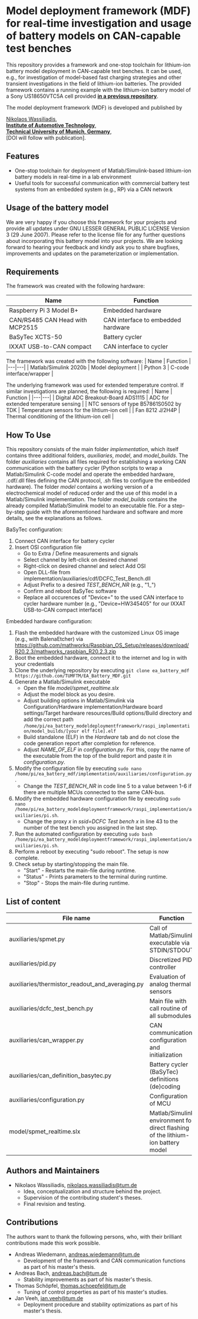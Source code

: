 # Model deployment framework (MDF) for real-time investigation and usage of battery models on CAN-capable test benches

This repository provides a framework and one-stop toolchain for lithium-ion battery model deployment in CAN-capable test benches.
It can be used, e.g., for investigation of model-based fast charging strategies and other transient investigations in the field of lithium-ion batteries.
The provided framework contains a running example with the lithium-ion battery model of a Sony US18650VTC5A cell provided **[in a previous repository](https://github.com/TUMFTM/EA_Battery_SPMparameterization)**.

The model deployment framework (MDF) is developed and published by

[Nikolaos Wassiliadis](mailto:nikolaos.wassiliadis@tum.de),<br/>
**[Institute of Automotive Technology](https://www.mos.ed.tum.de/mos/startseite/)**,<br/>
**[Technical University of Munich, Germany](https://www.tum.de/nc/en/)**,<br/>
[DOI will follow with publication].

## Features
- One-stop toolchain for deployment of Matlab/Simulink-based lithium-ion battery models in real-time in a lab environment
- Useful tools for successful communication with commercial battery test systems from an embedded system (e.g., RP) via a CAN network

## Usage of the battery model

We are very happy if you choose this framework for your projects and provide all updates under GNU LESSER GENERAL PUBLIC LICENSE Version 3 (29 June 2007).
Please refer to the license file for any further questions about incorporating this battery model into your projects.
We are looking forward to hearing your feedback and kindly ask you to share bugfixes, improvements and updates on the parameterization or implementation.

## Requirements

The framework was created with the following hardware:

| Name | Function |
|---|---|
| Raspberry Pi 3 Model B+ | Embedded hardware |
| CAN/RS485 CAN Head with MCP2515 | CAN interface to embedded hardware|
| BaSyTec XCTS-50 | Battery cycler |
| IXXAT USB-to-CAN compact  | CAN interface to cycler |

The framework was created with the following software:
| Name | Function |
|---|---|
| Matlab/Simulink 2020b  | Model deployment |
| Python 3  | C-code interface/wrapper |

The underlying framework was used for extended temperature control. If similar investigations are planned, the following is required:
| Name | Function |
|---|---|
| Digital ADC Breakout-Board ADS1115 | ADC for extended temperature sensing |
| NTC sensors of type B57861S0502 by TDK | Temperature sensors for the lihtium-ion cell |
| Fan 8212 J/2H4P | Thermal conditioning of the lithium-ion cell |

## How To Use

This repository consists of the main folder *implementation*, which itself contains three additional folders, *auxiliaries*, *model*, and *model_builds*.
The folder *auxiliaries* contains all files required for establishing a working CAN communication with the battery cycler (Python scripts to wrap a Matlab/Simulink C-code model and operate the embedded hardware, .cdf/.dll files defining the CAN protocol,
.sh files to configure the embedded hardware). The folder *model* contains a working version of a electrochemical model of reduced order and the use of this model in a Matlab/Simulink implementation. The folder *model_builds* contains the already
compiled Matlab/Simulink model to an executable file. For a step-by-step guide with the aforementioned hardware and software and more details, see the explanations as follows.

BaSyTec configuration:
1.  Connect CAN interface for battery cycler
2.  Insert OSI configuration file
      - Go to Extra / Define measurements and signals
      - Select channel by left-click on desired channel
      - Right-click on desired channel and select Add OSI
      - Open DLL-file from implementation/auxiliaries/cdf/DCFC_Test_Bench.dll
      - Adjust Prefix to a desired *TEST_BENCH_NR* (e.g., "1_")
      - Confirm and reboot BaSyTec software
      - Replace all occurences of "Device=" to the used CAN interface to cycler hardware number (e.g., "Device=HW345405" for our IXXAT USB-to-CAN compact interface)

Embedded hardware configuration:
1.	Flash the embedded hardware with the customized Linux OS image (e.g., with BalenaEtcher) via https://github.com/mathworks/Raspbian_OS_Setup/releases/download/R20.2.3/mathworks_raspbian_R20.2.3.zip 
2.  Boot the embedded hardware, connect it to the internet and log in with your credentials
3.  Clone the underlying repository by executing `git clone ea_battery_mdf https://github.com/TUMFTM/EA_Battery_MDF.git`
4.  Generate a Matlab/Simulink executable
      - Open the file *model/spmet_realtime.slx*
      - Adjust the model block as you desire.
      - Adjust building options in Matlab/Simulink via Configuration/Hardware implementation/Hardware board settings/Target hardware resources/Build options/Build directory and add the correct path `/home/pi/ea_battery_modeldeploymentframework/raspi_implementation/model_builds/[your elf file].elf`
      - Build standalone (ELF) in the *Hardware* tab and do not close the code generation report after completion for reference.
      - Adjust *NAME_OF_ELF* in *configuration.py*. For this, copy the name of the executable from the top of the build report and paste it in *configuration.py*.
5.  Modify the configuration file by executing `sudo nano /home/pi/ea_battery_mdf/implementation/auxiliaries/configuration.py`.
      - Change the *TEST_BENCH_NR* in code line 5 to a value between 1-6 if there are multiple MCUs connected to the same CAN-bus.
6.  Modify the embedded hardware configuration file by executing `sudo nano /home/pi/ea_battery_modeldeploymentframework/raspi_implementation/auxiliaries/pi.sh`.
      - Change the proxy *x* in *ssid=DCFC Test bench x* in line 43 to the number of the test bench you assigned in the last step.
7.  Run the automated configuration by executing `sudo bash /home/pi/ea_battery_modeldeploymentframework/raspi_implementation/auxiliaries/pi.sh`.
8.  Perform a reboot by executing "sudo reboot". The setup is now complete.
9.  Check setup by starting/stopping the main file.
      - "Start" - Restarts the main-file during runtime.
      - "Status" - Prints parameters to the terminal during runtime.
      - "Stop" - Stops the main-file during runtime.

## List of content

| File name | Function |
|---|---|
| auxiliaries/spmet.py | Call of Matlab/Simulink executable via STDIN/STDOUT |
| auxiliaries/pid.py | Discretized PID controller |
| auxiliaries/thermistor_readout_and_averaging.py | Evaluation of analog thermal sensors |
| auxiliaries/dcfc_test_bench.py | Main file with call routine of all submodules |
| auxiliaries/can_wrapper.py | CAN communication configuration and initialization |
| auxiliaries/can_definition_basytec.py | Battery cycler (BaSyTec) definitions (de)coding |
| auxiliaries/configuration.py | Configuration of MCU |
| model/spmet_realtime.slx | Matlab/Simulink environment for direct flashing of the lithium-ion battery model |


## Authors and Maintainers

- Nikolaos Wassiliadis, nikolaos.wassiliadis@tum.de
  - Idea, conceptualization and structure behind the project.
  - Supervision of the contributing student's theses.
  - Final revision and testing.

## Contributions

The authors want to thank the following persons, who, with their brilliant contributions made this work possible.

- Andreas Wiedemann, andreas.wiedemann@tum.de
  - Development of the framework and CAN communication functions as part of his master's thesis.
- Andreas Bach, andreas.bach@tum.de
  - Stability improvements as part of his master's thesis.
- Thomas Schöpfel, thomas.schoepfel@tum.de
  - Tuning of control properties as part of his master's studies.
- Jan Veeh, jan.veeh@tum.de
  - Deployment procedure and stability optimizations as part of his master's thesis.
